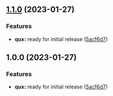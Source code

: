 ## [1.1.0](https://github.com/bokoboshahni/ruby-monorepo-demo/compare/v1.0.0...v1.1.0) (2023-01-27)


### Features

* **qux:** ready for initial release ([5acf6d7](https://github.com/bokoboshahni/ruby-monorepo-demo/commit/5acf6d7cd4fa223eef2c7e0746d7577a9ef95212))

## 1.0.0 (2023-01-27)


### Features

* **qux:** ready for initial release ([5acf6d7](https://github.com/bokoboshahni/ruby-monorepo-demo/commit/5acf6d7cd4fa223eef2c7e0746d7577a9ef95212))
